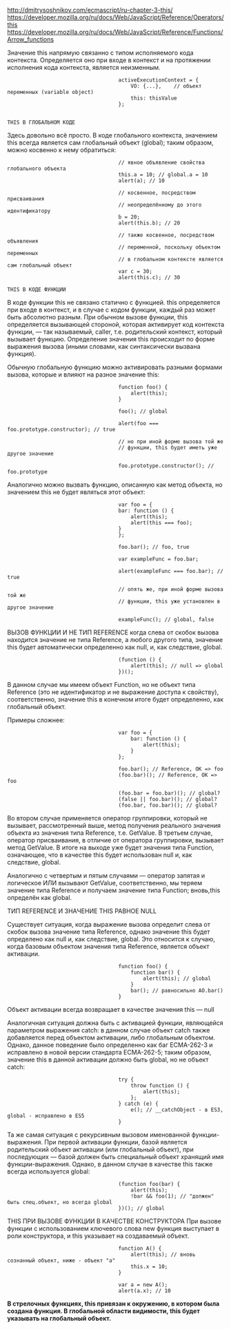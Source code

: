http://dmitrysoshnikov.com/ecmascript/ru-chapter-3-this/  
https://developer.mozilla.org/ru/docs/Web/JavaScript/Reference/Operators/this  
https://developer.mozilla.org/ru/docs/Web/JavaScript/Reference/Functions/Arrow_functions  

Значение this напрямую связанно с типом исполняемого кода контекста. Определяется оно при входе в контекст и на протяжении исполнения кода контекста, является неизменным.

                                        activeExecutionContext = {
                                            VO: {...},    // объект переменных (variable object)
                                            this: thisValue
                                        };


    THIS В ГЛОБАЛЬНОМ КОДЕ
Здесь довольно всё просто. В коде глобального контекста, значением this всегда является сам глобальный объект (global); таким образом, можно косвенно к нему обратиться:

                                        // явное объявление свойства глобального объекта
                                        this.a = 10; // global.a = 10
                                        alert(a); // 10
                                        
                                        // косвенное, посредством присваивания
                                        // неопределённому до этого идентификатору
                                        b = 20;
                                        alert(this.b); // 20
                                        
                                        // также косвенное, посредством объявления
                                        // переменной, поскольку объектом переменных
                                        // в глобальном контексте является сам глобальный объект
                                        var c = 30;
                                        alert(this.c); // 30    

    THIS В КОДЕ ФУНКЦИИ
В коде функции this не связано статично с функцией. this определяется при входе в контекст, и в случае с кодом функции, каждый раз может быть абсолютно разным.
При обычном вызове функции, this определяется вызывающей стороной, которая активирует код контекста функции, — так называемый, caller, т.е. родительский контекст, который вызывает функцию. Определение значения this происходит по форме выражения вызова (иными словами, как синтаксически вызвана функция).

Обычную глобальную функцию можно активировать разными формами вызова, которые и влияют на разное значение this:

                                        function foo() {
                                            alert(this);
                                        }
                                        
                                        foo(); // global
                                        
                                        alert(foo === foo.prototype.constructor); // true
                                        
                                        // но при иной форме вызова той же
                                        // функции, this будет иметь уже другое значение
                                        
                                        foo.prototype.constructor(); // foo.prototype

Аналогично можно вызвать функцию, описанную как метод объекта, но значением this не будет являться этот объект:

                                        var foo = {
                                        bar: function () {
                                            alert(this);
                                            alert(this === foo);
                                        }
                                        };
                                        
                                        foo.bar(); // foo, true
                                        
                                        var exampleFunc = foo.bar;
                                        
                                        alert(exampleFunc === foo.bar); // true
                                        
                                        // опять же, при иной форме вызова той же
                                        // функции, this уже установлен в другое значение
                                        
                                        exampleFunc(); // global, false

ВЫЗОВ ФУНКЦИИ И НЕ ТИП REFERENCE
когда слева от скобок вызова находится значение не типа Reference, а любого другого типа, значение this будет автоматически определенно как null, и, как следствие, global.

                                        (function () {
                                            alert(this); // null => global
                                        })();
В данном случае мы имеем объект Function, но не объект типа Reference (это не идентификатор и не выражение доступа к свойству), соответственно, значение this в конечном итоге будет определенно, как глобальный объект.

Примеры сложнее:
                                        
                                        var foo = {
                                            bar: function () {
                                                alert(this);
                                            }
                                        };
                                        
                                        foo.bar(); // Reference, OK => foo
                                        (foo.bar)(); // Reference, OK => foo
                                        
                                        (foo.bar = foo.bar)(); // global?
                                        (false || foo.bar)(); // global?
                                        (foo.bar, foo.bar)(); // global?

Во втором случае применяется оператор группировки, который не вызывает, рассмотренный выше, метод получения реального значения объекта из значения типа Reference, т.е. GetValue.
В третьем случае, оператор присваивания, в отличие от оператора группировки, вызывает метод GetValue. В итоге на выходе уже будет значения типа Function, означающее, что в качестве this будет использован null и, как следствие, global.

Аналогично с четвертым и пятым случаями — оператор запятая и логическое ИЛИ вызывают GetValue, соответственно, мы теряем значение типа Reference и получаем значение типа Function; вновь,this определён как global.


ТИП REFERENCE И ЗНАЧЕНИЕ THIS РАВНОЕ NULL

Существует ситуация, когда выражение вызова определит слева от скобок вызова значение типа Reference, однако значение this будет определено как null и, как следствие, global.
Это относится к случаю, когда базовым объектом значения типа Reference, является объект активации.

                                        function foo() {
                                            function bar() {
                                                alert(this); // global
                                            }
                                            bar(); // равносильно AO.bar()
                                        }

Объект активации всегда возвращает в качестве значения this — null

Аналогичная ситуация должна быть с активацией функции, являющейся параметром выражения catch: в данном случае объект catch также добавляется перед объектом активации, либо глобальным объектом. Однако, данное поведение было определенно как баг ECMA-262-3 и исправлено в новой версии стандарта ECMA-262-5; таким образом, значение this в данной активации должно быть global, но не объект catch:

                                        try {
                                            throw function () {
                                                alert(this);
                                            };
                                        } catch (e) {
                                            e(); // __catchObject - в ES3, global - исправлено в ES5
                                        }
 
Та же самая ситуация с рекурсивным вызовом именованной функции-выражения. При первой активации функции, базой является родительский объект активации (или глобальный объект), при последующих — базой должен быть специальный объект хранящий имя функции-выражения. Однако, в данном случае в качестве this также всегда используется global:

                                        (function foo(bar) {
                                            alert(this);
                                            !bar && foo(1); // "должен" быть спец.объект, но всегда global
                                        })(); // global

THIS ПРИ ВЫЗОВЕ ФУНКЦИИ В КАЧЕСТВЕ КОНСТРУКТОРА
При вызове функции с использованием ключевого слова new функция выступает в роли конструктора, и this указывает на создаваемый объект. 

                                        function A() {
                                            alert(this); // вновь сознанный объект, ниже - объект "a"
                                            this.x = 10;
                                        }
                                        
                                        var a = new A();
                                        alert(a.x); // 10

**В стрелочных функциях, this привязан к окружению, в котором была создана функция. В глобальной области видимости, this будет указывать на глобальный объект.**

